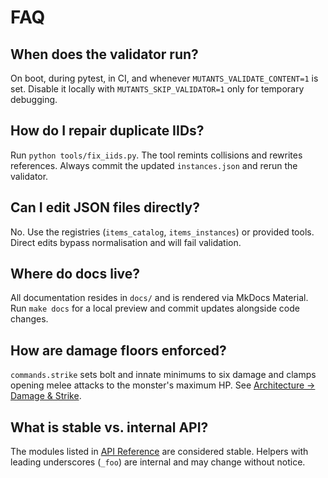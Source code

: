 # FAQ

## When does the validator run?

On boot, during pytest, in CI, and whenever `MUTANTS_VALIDATE_CONTENT=1` is set. Disable it
locally with `MUTANTS_SKIP_VALIDATOR=1` only for temporary debugging.

## How do I repair duplicate IIDs?

Run `python tools/fix_iids.py`. The tool remints collisions and rewrites references. Always
commit the updated `instances.json` and rerun the validator.

## Can I edit JSON files directly?

No. Use the registries (`items_catalog`, `items_instances`) or provided tools. Direct edits
bypass normalisation and will fail validation.

## Where do docs live?

All documentation resides in `docs/` and is rendered via MkDocs Material. Run `make docs`
for a local preview and commit updates alongside code changes.

## How are damage floors enforced?

`commands.strike` sets bolt and innate minimums to six damage and clamps opening melee
attacks to the monster's maximum HP. See [Architecture → Damage & Strike](../architecture/damage-and-strike.md).

## What is stable vs. internal API?

The modules listed in [API Reference](../api/index.md) are considered stable. Helpers with
leading underscores (`_foo`) are internal and may change without notice.
